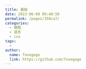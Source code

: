 ```yaml
---
title: 基础
date: 2023-06-09 09:40:50
permalink: /pages/350ca7/
categories:
  - 编程
  - 语言
  - cxx
tags:
  - 
author: 
  name: fovegage
  link: https://github.com/fovegage
---
```

